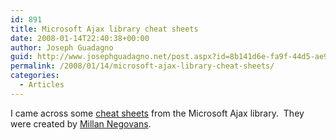 ```yaml
---
id: 891
title: Microsoft Ajax library cheat sheets
date: 2008-01-14T22:40:38+00:00
author: Joseph Guadagno
guid: http://www.josephguadagno.net/post.aspx?id=8b141d6e-fa9f-44d5-ae99-7d273f85c03c
permalink: /2008/01/14/microsoft-ajax-library-cheat-sheets/
categories:
  - Articles
---
```

I came across some [cheat sheets](http://aspnetresources.com/blog/ms_ajax_cheat_sheets_batch2.aspx) from the Microsoft Ajax library.  They were created by [Millan Negovans](http://aspnetresources.com/blog/default.aspx).
